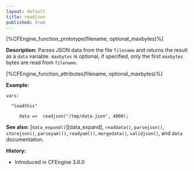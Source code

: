 ```yaml
---
layout: default
title: readjson
published: true
---
```


[%CFEngine_function_prototype(filename, optional_maxbytes)%]

**Description:** Parses JSON data from the file `filename` and returns the
result as a `data` variable. `maxbytes` is optional, if specified, only the
first `maxbytes` bytes are read from `filename`.

[%CFEngine_function_attributes(filename, optional_maxbytes)%]

**Example:**

```cf3
vars:

  "loadthis"

     data =>  readjson("/tmp/data.json", 4000);
```

**See also:** [`data_expand()`][data_expand], `readdata()`, `parsejson()`, `storejson()`, `parseyaml()`, `readyaml()`, `mergedata()`, `validjson()`, and `data` documentation.

**History:**

* Introduced in CFEngine 3.6.0
